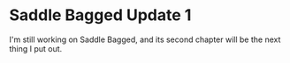# Saddle Bagged Update 1

I'm still working on Saddle Bagged, and its second chapter will be the next thing I put out.
